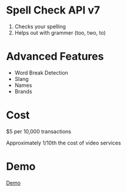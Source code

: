 # Spell Check API v7
1. Checks your spelling
2. Helps out with grammer (too, two, to)

# Advanced Features
* Word Break Detection
* Slang
* Names
* Brands

# Cost
  $5 per 10,000 transactions
  
  Approximately 1/10th the cost of video services

# Demo

[Demo](https://azure.microsoft.com/en-us/services/cognitive-services/spell-check/)

